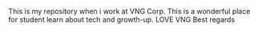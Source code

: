 This is my repository when i work at VNG Corp. 
This is a wonderful place for student learn about tech and growth-up. 
LOVE VNG 
Best regards
